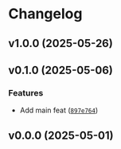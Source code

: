 # Changelog

## v1.0.0 (2025-05-26)

## v0.1.0 (2025-05-06)

### Features

- Add main feat ([`897e764`](https://github.com/34j/ss-hankel/commit/897e764380c75c5f1b2240b5326848ba8038d2e9))

## v0.0.0 (2025-05-01)
